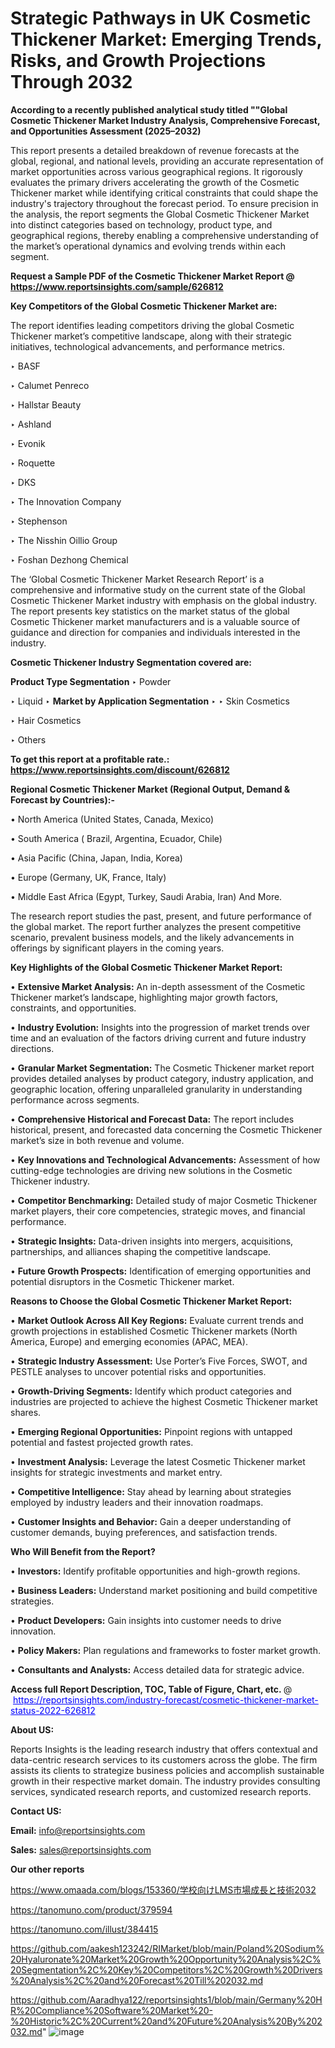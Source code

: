 # Strategic Pathways in UK Cosmetic Thickener Market: Emerging Trends, Risks, and Growth Projections Through 2032

<strong>According to a recently published analytical study titled ""Global Cosmetic Thickener Market Industry Analysis, Comprehensive Forecast, and Opportunities Assessment (2025–2032)</strong>

This report presents a detailed breakdown of revenue forecasts at the global, regional, and national levels, providing an accurate representation of market opportunities across various geographical regions. It rigorously evaluates the primary drivers accelerating the growth of the Cosmetic Thickener market while identifying critical constraints that could shape the industry's trajectory throughout the forecast period. To ensure precision in the analysis, the report segments the Global Cosmetic Thickener Market into distinct categories based on technology, product type, and geographical regions, thereby enabling a comprehensive understanding of the market’s operational dynamics and evolving trends within each segment.

<strong>Request a Sample PDF of the Cosmetic Thickener Market Report </strong><strong>@<a href=https://www.reportsinsights.com/sample/626812 style=color:#0000ff;> https://www.reportsinsights.com/sample/626812</a></strong></font>

<strong>Key Competitors of the Global Cosmetic Thickener Market are:</strong>

The report identifies leading competitors driving the global Cosmetic Thickener market’s competitive landscape, along with their strategic initiatives, technological advancements, and performance metrics.

‣ BASF

‣ Calumet Penreco

‣ Hallstar Beauty

‣ Ashland

‣ Evonik

‣ Roquette

‣ DKS

‣ The Innovation Company

‣ Stephenson

‣ The Nisshin Oillio Group

‣ Foshan Dezhong Chemical

The ‘Global Cosmetic Thickener Market Research Report’ is a comprehensive and informative study on the current state of the Global Cosmetic Thickener Market industry with emphasis on the global industry. The report presents key statistics on the market status of the global Cosmetic Thickener market manufacturers and is a valuable source of guidance and direction for companies and individuals interested in the industry.

<strong>Cosmetic Thickener Industry Segmentation covered are:</strong>

<strong>Product Type Segmentation</strong>
‣
Powder

‣ Liquid
‣ 
<strong>Market by Application Segmentation</strong>
‣
‣  Skin Cosmetics

‣ Hair Cosmetics

‣ Others

<strong>To get this report at a profitable rate.: <a href=https://www.reportsinsights.com/discount/626812 style=color:#0000ff;>https://www.reportsinsights.com/discount/626812</a></strong></font>

<strong>Regional Cosmetic Thickener Market (Regional Output, Demand &amp; Forecast by Countries):-</strong>

• North America (United States, Canada, Mexico)

• South America ( Brazil, Argentina, Ecuador, Chile)

• Asia Pacific (China, Japan, India, Korea)

• Europe (Germany, UK, France, Italy)

• Middle East Africa (Egypt, Turkey, Saudi Arabia, Iran) And More.

The research report studies the past, present, and future performance of the global market. The report further analyzes the present competitive scenario, prevalent business models, and the likely advancements in offerings by significant players in the coming years.

<strong>Key Highlights of the Global Cosmetic Thickener Market Report:</strong>

• <strong>Extensive Market Analysis:</strong> An in-depth assessment of the Cosmetic Thickener market’s landscape, highlighting major growth factors, constraints, and opportunities.

• <strong>Industry Evolution:</strong> Insights into the progression of market trends over time and an evaluation of the factors driving current and future industry directions.

• <strong>Granular Market Segmentation:</strong> The Cosmetic Thickener market report provides detailed analyses by product category, industry application, and geographic location, offering unparalleled granularity in understanding performance across segments.

• <strong>Comprehensive Historical and Forecast Data:</strong> The report includes historical, present, and forecasted data concerning the Cosmetic Thickener market’s size in both revenue and volume.

• <strong>Key Innovations and Technological Advancements:</strong> Assessment of how cutting-edge technologies are driving new solutions in the Cosmetic Thickener industry.

• <strong>Competitor Benchmarking:</strong> Detailed study of major Cosmetic Thickener market players, their core competencies, strategic moves, and financial performance.

• <strong>Strategic Insights:</strong> Data-driven insights into mergers, acquisitions, partnerships, and alliances shaping the competitive landscape.

• <strong>Future Growth Prospects:</strong> Identification of emerging opportunities and potential disruptors in the Cosmetic Thickener market.

<strong>Reasons to Choose the Global Cosmetic Thickener Market Report:</strong>

• <strong>Market Outlook Across All Key Regions:</strong> Evaluate current trends and growth projections in established Cosmetic Thickener markets (North America, Europe) and emerging economies (APAC, MEA).

• <strong>Strategic Industry Assessment:</strong> Use Porter’s Five Forces, SWOT, and PESTLE analyses to uncover potential risks and opportunities.

• <strong>Growth-Driving Segments:</strong> Identify which product categories and industries are projected to achieve the highest Cosmetic Thickener market shares.

• <strong>Emerging Regional Opportunities:</strong> Pinpoint regions with untapped potential and fastest projected growth rates.

• <strong>Investment Analysis:</strong> Leverage the latest Cosmetic Thickener market insights for strategic investments and market entry.

• <strong>Competitive Intelligence:</strong> Stay ahead by learning about strategies employed by industry leaders and their innovation roadmaps.

• <strong>Customer Insights and Behavior:</strong> Gain a deeper understanding of customer demands, buying preferences, and satisfaction trends.

<strong>Who Will Benefit from the Report?</strong>

• <strong>Investors:</strong> Identify profitable opportunities and high-growth regions.

• <strong>Business Leaders:</strong> Understand market positioning and build competitive strategies.

• <strong>Product Developers:</strong> Gain insights into customer needs to drive innovation.

• <strong>Policy Makers:</strong> Plan regulations and frameworks to foster market growth.

• <strong>Consultants and Analysts:</strong> Access detailed data for strategic advice.
</ul>
<strong>Access full Report Description, TOC, Table of Figure, Chart, etc. </strong>@  <a href=https://reportsinsights.com/industry-forecast/cosmetic-thickener-market-status-2022-626812 style=color:#0000ff;>https://reportsinsights.com/industry-forecast/cosmetic-thickener-market-status-2022-626812</a></font>

<strong><strong>About US</strong>:</strong>

Reports Insights is the leading research industry that offers contextual and data-centric research services to its customers across the globe. The firm assists its clients to strategize business policies and accomplish sustainable growth in their respective market domain. The industry provides consulting services, syndicated research reports, and customized research reports.

<strong>Contact US:</strong>

<p class=""""><b>Email:</b> <a href=mailto:info@reportsinsights.com>info@reportsinsights.com</a></p>
<p class=""""><b>Sales:</b> <a href=mailto:sales@reportsinsights.com>sales@reportsinsights.com</a></p>

<strong>Our other reports</strong>

<a href=https://www.omaada.com/blogs/153360/学校向けLMS市場成長と技術2032>https://www.omaada.com/blogs/153360/学校向けLMS市場成長と技術2032</a>

<a href=https://tanomuno.com/product/379594>https://tanomuno.com/product/379594</a>

<a href=https://tanomuno.com/illust/384415>https://tanomuno.com/illust/384415</a>

<a href=https://github.com/aakesh123242/RIMarket/blob/main/Poland%20Sodium%20Hyaluronate%20Market%20Growth%20Opportunity%20Analysis%2C%20Segmentation%2C%20Key%20Competitors%2C%20Growth%20Drivers%20Analysis%2C%20and%20Forecast%20Till%202032.md>https://github.com/aakesh123242/RIMarket/blob/main/Poland%20Sodium%20Hyaluronate%20Market%20Growth%20Opportunity%20Analysis%2C%20Segmentation%2C%20Key%20Competitors%2C%20Growth%20Drivers%20Analysis%2C%20and%20Forecast%20Till%202032.md</a>

<a href=https://github.com/Aaradhya122/reportsinsights1/blob/main/Germany%20HR%20Compliance%20Software%20Market%20-%20Historic%2C%20Current%20and%20Future%20Analysis%20By%202032.md>https://github.com/Aaradhya122/reportsinsights1/blob/main/Germany%20HR%20Compliance%20Software%20Market%20-%20Historic%2C%20Current%20and%20Future%20Analysis%20By%202032.md</a>"
![image](https://github.com/user-attachments/assets/815a295e-dc7a-44ad-8d1f-bab3027c8dfa)
